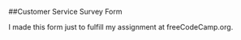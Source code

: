 ##Customer Service Survey Form

I made this form just to fulfill my assignment at freeCodeCamp.org.
